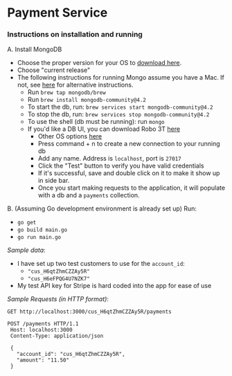 # Payment Service

### Instructions on installation and running

A. Install MongoDB
* Choose the proper version for your OS to [download here](https://www.mongodb.com/download-center/community). 
* Choose "current release"
* The following instructions for running Mongo assume you have a Mac. 
If not, see [here](https://docs.mongodb.com/manual/administration/install-community/) for alternative
instructions.
    * Run `brew tap mongodb/brew`
    * Run `brew install mongodb-community@4.2`
    * To start the db, run: `brew services start mongodb-community@4.2`
    * To stop the db, run: `brew services stop mongodb-community@4.2`
    * To use the shell (db must be running): run `mongo`
    * If you'd like a DB UI, you can download Robo 3T [here](https://download-test.robomongo.org/mac/robo3t-1.3.1-darwin-x86_64-7419c40.dmg)
        * Other OS options [here](https://robomongo.org/download)
        * Press command + n to create a new connection to your running db
        * Add any name. Address is `localhost`, port is `27017`
        * Click the "Test" button to verify you have valid credentials
        * If it's successful, save and double click on it to make it show up
        in side bar. 
        * Once you start making requests to the application, it will populate 
        with a db and a `payments` collection.
        


B. (Assuming Go development environment is already set up)
Run:
 * `go get`
 * `go build main.go`
 * `go run main.go`

*Sample data*:
* I have set up two test customers to use for the `account_id`:
    * `"cus_H6qtZhmCZZAy5R"`
    * `"cus_H6eFPQG4U7NZK7"`
* My test API key for Stripe is hard coded into the app for ease
of use

*Sample Requests (in HTTP format)*:
```
GET http://localhost:3000/cus_H6qtZhmCZZAy5R/payments

POST /payments HTTP/1.1
 Host: localhost:3000
 Content-Type: application/json
 
 {
   "account_id": "cus_H6qtZhmCZZAy5R",
   "amount": "11.50"
 }
```

